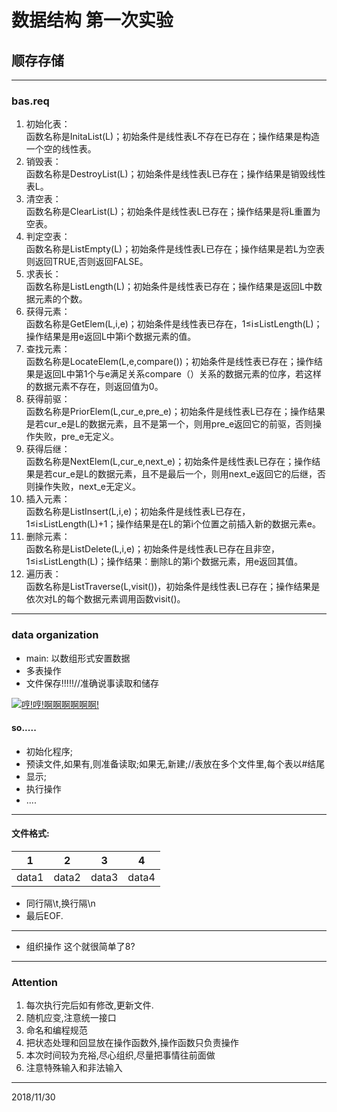 # 数据结构 第一次实验
## 顺存存储
---
### bas.req

1. 初始化表：<br>
函数名称是InitaList(L)；初始条件是线性表L不存在已存在；操作结果是构造一个空的线性表。
2. 销毁表：<br>
函数名称是DestroyList(L)；初始条件是线性表L已存在；操作结果是销毁线性表L。
3. 清空表：<br>
函数名称是ClearList(L)；初始条件是线性表L已存在；操作结果是将L重置为空表。
4. 判定空表：<br>
函数名称是ListEmpty(L)；初始条件是线性表L已存在；操作结果是若L为空表则返回TRUE,否则返回FALSE。
5. 求表长：<br>
函数名称是ListLength(L)；初始条件是线性表已存在；操作结果是返回L中数据元素的个数。
6. 获得元素：<br>
函数名称是GetElem(L,i,e)；初始条件是线性表已存在，1≤i≤ListLength(L)；操作结果是用e返回L中第i个数据元素的值。
7. 查找元素：<br>
函数名称是LocateElem(L,e,compare())；初始条件是线性表已存在；操作结果是返回L中第1个与e满足关系compare（）关系的数据元素的位序，若这样的数据元素不存在，则返回值为0。
8. 获得前驱：<br>
函数名称是PriorElem(L,cur_e,pre_e)；初始条件是线性表L已存在；操作结果是若cur_e是L的数据元素，且不是第一个，则用pre_e返回它的前驱，否则操作失败，pre_e无定义。
9. 获得后继：<br>
函数名称是NextElem(L,cur_e,next_e)；初始条件是线性表L已存在；操作结果是若cur_e是L的数据元素，且不是最后一个，则用next_e返回它的后继，否则操作失败，next_e无定义。
10. 插入元素：<br>
函数名称是ListInsert(L,i,e)；初始条件是线性表L已存在，1≤i≤ListLength(L)+1；操作结果是在L的第i个位置之前插入新的数据元素e。
11. 删除元素：<br>
函数名称是ListDelete(L,i,e)；初始条件是线性表L已存在且非空，1≤i≤ListLength(L)；操作结果：删除L的第i个数据元素，用e返回其值。
12. 遍历表：<br>
函数名称是ListTraverse(L,visit())，初始条件是线性表L已存在；操作结果是依次对L的每个数据元素调用函数visit()。
---
### data organization
- main: 以数组形式安置数据
- 多表操作
- 文件保存!!!!!//准确说事读取和储存

[![哼!哼!啊啊啊啊啊啊!](https://s1.ax1x.com/2018/11/30/Fmypv9.jpg)](https://imgchr.com/i/Fmypv9)

#### so.....
- 初始化程序;
- 预读文件,如果有,则准备读取;如果无,新建;//表放在多个文件里,每个表以#结尾
- 显示;
- 执行操作
- ....
---
#### 文件格式:
| 1 | 2 | 3 |  4 |
| --- | --- | --- | --- |
| data1 | data2 | data3 | data4 |
- 同行隔\t,换行隔\n
- 最后EOF.
---
- 组织操作
这个就很简单了8?
---
### Attention
1. 每次执行完后如有修改,更新文件.
2. 随机应变,注意统一接口
3. 命名和编程规范
4. 把状态处理和回显放在操作函数外,操作函数只负责操作
5. 本次时间较为充裕,尽心组织,尽量把事情往前面做<br>
6. 注意特殊输入和非法输入
---
2018/11/30